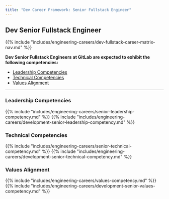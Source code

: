 ```yaml
---
title: "Dev Career Framework: Senior Fullstack Engineer"
---
```


## Dev Senior Fullstack Engineer
  
{{% include "includes/engineering-careers/dev-fullstack-career-matrix-nav.md" %}}

**Dev Senior Fullstack Engineers at GitLab are expected to exhibit the following competencies:**

- [Leadership Competencies](#leadership-competencies)
- [Technical Competencies](#technical-competencies)
- [Values Alignment](#values-alignment)

---

### Leadership Competencies

{{% include "includes/engineering-careers/senior-leadership-competency.md" %}}
{{% include "includes/engineering-careers/development-senior-leadership-competency.md" %}}

### Technical Competencies

{{% include "includes/engineering-careers/senior-technical-competency.md" %}}
{{% include "includes/engineering-careers/development-senior-technical-competency.md" %}}

### Values Alignment

{{% include "includes/engineering-careers/values-competency.md" %}}
{{% include "includes/engineering-careers/development-senior-values-competency.md" %}}
